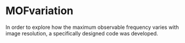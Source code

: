 # MOFvariation
In order to explore how the maximum observable frequency varies with image resolution, a specifically designed code was developed.
